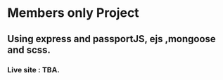 # Members only Project

## Using express and passportJS, ejs ,mongoose and scss.

### Live site : TBA.
